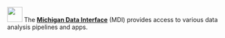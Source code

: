 <img 
    src="logo/portal_blur.png" 
    height="35px" 
    style="animation: rotatePortal 1s 1 linear;" 
/> 
The 
<strong><a id="mdi-external-link" href="https://midataint.github.io/" target="_mdi_docs">Michigan Data Interface</a></strong> (MDI)
provides access to various data analysis pipelines and apps.
